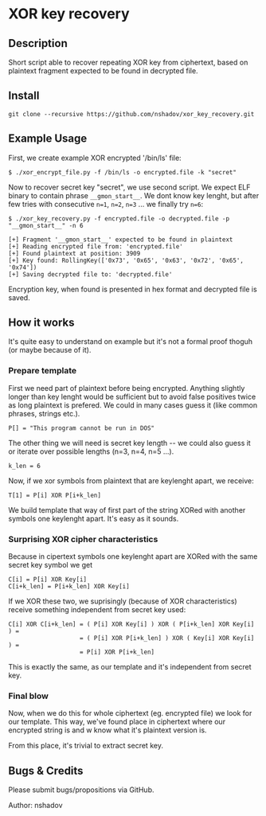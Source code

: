 # XOR key recovery

## Description

Short script able to recover repeating XOR key from ciphertext, based on
plaintext fragment expected to be found in decrypted file.

## Install

```
git clone --recursive https://github.com/nshadov/xor_key_recovery.git
```

## Example Usage

First, we create example XOR encrypted '/bin/ls' file:

```
$ ./xor_encrypt_file.py -f /bin/ls -o encrypted.file -k "secret"
```

Now to recover secret key "secret", we use second script. We expect ELF
binary to contain phrase ```__gmon_start__```. We dont know key lenght, but
after few tries with consecutive ```n=1```, ```n=2```, ```n=3``` ... we finally try ```n=6```:

```
$ ./xor_key_recovery.py -f encrypted.file -o decrypted.file -p "__gmon_start__" -n 6

[+] Fragment '__gmon_start__' expected to be found in plaintext
[+] Reading encrypted file from: 'encrypted.file'
[+] Found plaintext at position: 3909
[+] Key found: RollingKey(['0x73', '0x65', '0x63', '0x72', '0x65', '0x74'])
[+] Saving decrypted file to: 'decrypted.file'
```

Encryption key, when found is presented in hex format and decrypted file is saved.

## How it works

It's quite easy to understand on example but it's not a formal proof thoguh (or maybe because of it).

### Prepare template

First we need part of plaintext before being encrypted. Anything slightly longer than key lenght would be sufficient but to avoid false positives twice as long plaintext is prefered. We could in many cases guess it (like common phrases, strings etc.).

```
P[] = "This program cannot be run in DOS"
```

The other thing we will need is secret key length -- we could also guess it or iterate over possible lengths (n=3, n=4, n=5 ...).

```
k_len = 6
```

Now, if we xor symbols from plaintext that are keylenght apart, we receive:

```
T[1] = P[i] XOR P[i+k_len]
```

We build template that way of first part of the string XORed with another symbols one keylenght apart. It's easy as it sounds.

### Surprising XOR cipher characteristics

Because in cipertext symbols one keylenght apart are XORed with the same secret key symbol we get

```
C[i] = P[i] XOR Key[i]
C[i+k_len] = P[i+k_len] XOR Key[i]
```

If we XOR these two, we suprisingly (because of XOR characteristics) receive something independent from secret key used:

```
C[i] XOR C[i+k_len] = ( P[i] XOR Key[i] ) XOR ( P[i+k_len] XOR Key[i] ) =
                    = ( P[i] XOR P[i+k_len] ) XOR ( Key[i] XOR Key[i] ) =
                    = P[i] XOR P[i+k_len]
```

This is exactly the same, as our template and it's independent from secret key.

### Final blow

Now, when we do this for whole ciphertext (eg. encrypted file) we look for our template.
This way, we've found place in ciphertext where our encrypted string is and w know what it's plaintext version is.

From this place, it's trivial to extract secret key.

## Bugs & Credits

Please submit bugs/propositions via GitHub.

Author: nshadov
